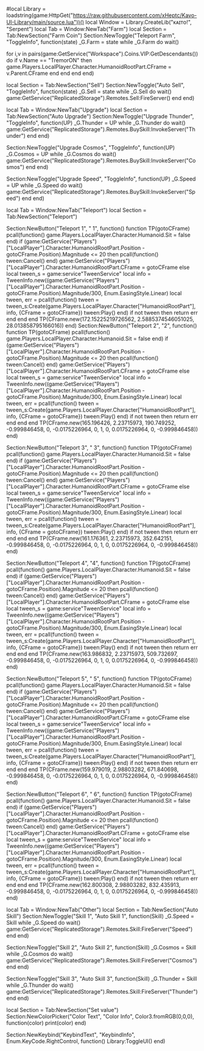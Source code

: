 #local Library = loadstring(game:HttpGet("https://raw.githubusercontent.com/xHeptc/Kavo-UI-Library/main/source.lua"))()
local Window = Library.CreateLib("ᴋᴀɪᴛᴏ!", "Serpent")
local Tab = Window:NewTab("Farm")
local Section = Tab:NewSection("Farm Coin")
Section:NewToggle("Teleport Farm", "ToggleInfo", function(state)
_G.Farm = state
while _G.Farm do wait()  
    
for i,v in pairs(game:GetService("Workspace").Coins.VIP:GetDescendants()) do
    if v.Name == "TremorON" then
game.Players.LocalPlayer.Character.HumanoidRootPart.CFrame = v.Parent.CFrame
end
end
end
end)

local Section = Tab:NewSection("Sell")
Section:NewToggle("Auto Sell", "ToggleInfo", function(state)
_G.Sell = state
while _G.Sell do wait()
game:GetService("ReplicatedStorage").Remotes.Sell:FireServer()
end
end) 
    
local Tab = Window:NewTab("Upgrade")
local Section = Tab:NewSection("Auto Upgrade")
Section:NewToggle("Upgrade Thunder", "ToggleInfo", function(UP)
    _G.Thunder = UP
while _G.Thunder do wait()
game:GetService("ReplicatedStorage").Remotes.BuySkill:InvokeServer("Thunder")
end
end)

Section:NewToggle("Upgrade Cosmos", "ToggleInfo", function(UP)
    _G.Cosmos = UP
while _G.Cosmos do wait()
game:GetService("ReplicatedStorage").Remotes.BuySkill:InvokeServer("Cosmos")
end
end)

Section:NewToggle("Upgrade Speed", "ToggleInfo", function(UP)
    _G.Speed = UP
while _G.Speed do wait()
game:GetService("ReplicatedStorage").Remotes.BuySkill:InvokeServer("Speed")
end
end)

local Tab = Window:NewTab("Teleport")
local Section = Tab:NewSection("Teleport")


Section:NewButton("Teleport 1", " 1", function()
   function TP(gotoCFrame)
    pcall(function()
        game.Players.LocalPlayer.Character.Humanoid.Sit = false
    end)
    if (game:GetService("Players")["LocalPlayer"].Character.HumanoidRootPart.Position - gotoCFrame.Position).Magnitude <= 20 then
        pcall(function() 
            tween:Cancel()
        end)
        game:GetService("Players")["LocalPlayer"].Character.HumanoidRootPart.CFrame = gotoCFrame
    else
        local tween_s = game:service"TweenService"
        local info = TweenInfo.new((game:GetService("Players")["LocalPlayer"].Character.HumanoidRootPart.Position - gotoCFrame.Position).Magnitude/300, Enum.EasingStyle.Linear)
        local tween, err = pcall(function()
            tween = tween_s:Create(game.Players.LocalPlayer.Character["HumanoidRootPart"], info, {CFrame = gotoCFrame})
            tween:Play()
        end)
        if not tween then return err end
        end
    end
TP(CFrame.new(172.15225219726562, 2.5885374546051025, 28.013858795166016))
end)
Section:NewButton("Teleport 2", "2", function()
   function TP(gotoCFrame)
    pcall(function()
        game.Players.LocalPlayer.Character.Humanoid.Sit = false
    end)
    if (game:GetService("Players")["LocalPlayer"].Character.HumanoidRootPart.Position - gotoCFrame.Position).Magnitude <= 20 then
        pcall(function() 
            tween:Cancel()
        end)
        game:GetService("Players")["LocalPlayer"].Character.HumanoidRootPart.CFrame = gotoCFrame
    else
        local tween_s = game:service"TweenService"
        local info = TweenInfo.new((game:GetService("Players")["LocalPlayer"].Character.HumanoidRootPart.Position - gotoCFrame.Position).Magnitude/300, Enum.EasingStyle.Linear)
        local tween, err = pcall(function()
            tween = tween_s:Create(game.Players.LocalPlayer.Character["HumanoidRootPart"], info, {CFrame = gotoCFrame})
            tween:Play()
        end)
        if not tween then return err end
        end
    end
TP(CFrame.new(165.196426, 2.23715973, 190.749252, -0.999846458, 0, -0.0175226964, 0, 1, 0, 0.0175226964, 0, -0.999846458))
end)

Section:NewButton("Teleport 3", " 3", function()
   function TP(gotoCFrame)
    pcall(function()
        game.Players.LocalPlayer.Character.Humanoid.Sit = false
    end)
    if (game:GetService("Players")["LocalPlayer"].Character.HumanoidRootPart.Position - gotoCFrame.Position).Magnitude <= 20 then
        pcall(function() 
            tween:Cancel()
        end)
        game:GetService("Players")["LocalPlayer"].Character.HumanoidRootPart.CFrame = gotoCFrame
    else
        local tween_s = game:service"TweenService"
        local info = TweenInfo.new((game:GetService("Players")["LocalPlayer"].Character.HumanoidRootPart.Position - gotoCFrame.Position).Magnitude/300, Enum.EasingStyle.Linear)
        local tween, err = pcall(function()
            tween = tween_s:Create(game.Players.LocalPlayer.Character["HumanoidRootPart"], info, {CFrame = gotoCFrame})
            tween:Play()
        end)
        if not tween then return err end
        end
    end
TP(CFrame.new(161.176361, 2.23715973, 352.642151, -0.999846458, 0, -0.0175226964, 0, 1, 0, 0.0175226964, 0, -0.999846458))
end)

Section:NewButton("Teleport 4", "4", function()
   function TP(gotoCFrame)
    pcall(function()
        game.Players.LocalPlayer.Character.Humanoid.Sit = false
    end)
    if (game:GetService("Players")["LocalPlayer"].Character.HumanoidRootPart.Position - gotoCFrame.Position).Magnitude <= 20 then
        pcall(function() 
            tween:Cancel()
        end)
        game:GetService("Players")["LocalPlayer"].Character.HumanoidRootPart.CFrame = gotoCFrame
    else
        local tween_s = game:service"TweenService"
        local info = TweenInfo.new((game:GetService("Players")["LocalPlayer"].Character.HumanoidRootPart.Position - gotoCFrame.Position).Magnitude/300, Enum.EasingStyle.Linear)
        local tween, err = pcall(function()
            tween = tween_s:Create(game.Players.LocalPlayer.Character["HumanoidRootPart"], info, {CFrame = gotoCFrame})
            tween:Play()
        end)
        if not tween then return err end
        end
    end
TP(CFrame.new(163.986832, 2.23715973, 509.732697, -0.999846458, 0, -0.0175226964, 0, 1, 0, 0.0175226964, 0, -0.999846458))
end)

Section:NewButton("Teleport 5", " 5", function()
   function TP(gotoCFrame)
    pcall(function()
        game.Players.LocalPlayer.Character.Humanoid.Sit = false
    end)
    if (game:GetService("Players")["LocalPlayer"].Character.HumanoidRootPart.Position - gotoCFrame.Position).Magnitude <= 20 then
        pcall(function() 
            tween:Cancel()
        end)
        game:GetService("Players")["LocalPlayer"].Character.HumanoidRootPart.CFrame = gotoCFrame
    else
        local tween_s = game:service"TweenService"
        local info = TweenInfo.new((game:GetService("Players")["LocalPlayer"].Character.HumanoidRootPart.Position - gotoCFrame.Position).Magnitude/300, Enum.EasingStyle.Linear)
        local tween, err = pcall(function()
            tween = tween_s:Create(game.Players.LocalPlayer.Character["HumanoidRootPart"], info, {CFrame = gotoCFrame})
            tween:Play()
        end)
        if not tween then return err end
        end
    end
TP(CFrame.new(159.979019, 2.98803282, 671.840698, -0.999846458, 0, -0.0175226964, 0, 1, 0, 0.0175226964, 0, -0.999846458))
end)

Section:NewButton("Teleport 6", " 6", function()
   function TP(gotoCFrame)
    pcall(function()
        game.Players.LocalPlayer.Character.Humanoid.Sit = false
    end)
    if (game:GetService("Players")["LocalPlayer"].Character.HumanoidRootPart.Position - gotoCFrame.Position).Magnitude <= 20 then
        pcall(function() 
            tween:Cancel()
        end)
        game:GetService("Players")["LocalPlayer"].Character.HumanoidRootPart.CFrame = gotoCFrame
    else
        local tween_s = game:service"TweenService"
        local info = TweenInfo.new((game:GetService("Players")["LocalPlayer"].Character.HumanoidRootPart.Position - gotoCFrame.Position).Magnitude/300, Enum.EasingStyle.Linear)
        local tween, err = pcall(function()
            tween = tween_s:Create(game.Players.LocalPlayer.Character["HumanoidRootPart"], info, {CFrame = gotoCFrame})
            tween:Play()
        end)
        if not tween then return err end
        end
    end
TP(CFrame.new(162.800308, 2.98803282, 832.435913, -0.999846458, 0, -0.0175226964, 0, 1, 0, 0.0175226964, 0, -0.999846458))
end)

local Tab = Window:NewTab("Other")
local Section = Tab:NewSection("Auto Skill")
Section:NewToggle("Skill 1", "Auto Skill 1", function(Skill)
_G.Speed = Skill
while _G.Speed do wait()
game:GetService("ReplicatedStorage").Remotes.Skill:FireServer("Speed")
end
end)

Section:NewToggle("Skill 2", "Auto Skill 2", function(Skill)
_G.Cosmos = Skill
while _G.Cosmos do wait()
game:GetService("ReplicatedStorage").Remotes.Skill:FireServer("Cosmos")
end
end)

Section:NewToggle("Skill 3", "Auto Skill 3", function(Skill)
_G.Thunder = Skill
while _G.Thunder do wait()
game:GetService("ReplicatedStorage").Remotes.Skill:FireServer("Thunder")
end
end)

local Section = Tab:NewSection("Set value")
Section:NewColorPicker("Color Text", "Color Info", Color3.fromRGB(0,0,0), function(color)
    print(color)
end)

Section:NewKeybind("KeybindText", "KeybindInfo", Enum.KeyCode.RightControl, function()
	Library:ToggleUI()
end)
